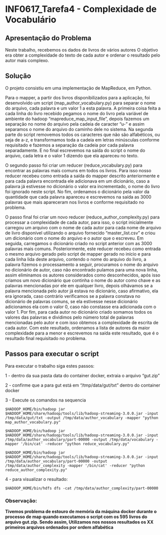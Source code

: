 # INF0617_Tarefa4 - Complexidade de Vocabulário

## Apresentação do Problema

Neste trabalho, recebemos os dados de livros de vários autores
O objetivo era obter a complexidade do texto de cada autor e ordenar o resultado pelo autor mais complexo.

## Solução

O projeto consistiu em uma implementação de MapReduce, em Python.

Para o mapper, a partir dos livros disponibilizados para a aplicação, foi desenvolvido um script (map_author_vocabulary.py) para separar o nome do arquivo, cada palavra e um valor 1 a esta palavra. A primeira coisa feita a cada linha do livro recebido pegamos o nome do livro pela variável de ambiente do hadoop “mapreduce_map_input_file”, depois fazemos um separação no nome do arquivo pela cadeia de caracter “u-” e assim separamos o nome do arquivo do caminho dele no sistema. Na segunda parte do script removemos todos os caracteres que não são alfabéticos, ou seja de a-z, e transformamos toda a cadeia em letras minúsculas conforme requisitado e fazemos a separação da cadeia por cada palavra separadamente. E no final escrevemos na saída do script o nome do arquivo, cada letra e o valor 1 dizendo que ela apareceu no texto.

O segundo passo foi criar um reducer (reduce_vocabulary.py) para encontrar as palavras mais comuns em todos os livros. Para isso nosso reducer recebeu como entrada a saída do mapper descrito anteriormente e para cada palavra encontrada ele adicionava em um dicionário, caso a palavra já estivesse no dicionário o valor era incrementado, o nome do livro foi ignorado neste script. No fim, ordenamos o dicionário pela valor da quantidade que cada palavra apareceu e escrevemos na saída as 3000 palavras que mais apareceram nos livros e conforme requisitado no problema.

O passo final foi criar um novo reducer (reduce_author_complexity.py) para processar a complexidade de cada autor, para isso, o script inicialmente carregou um arquivo com o nome de cada autor para cada nome de arquivo de livro disponível utilizando o arquivo fornecido “master_list.csv” e criou um dicionário com o nome do arquivo e o autor que o escreveu. Em seguida, carregamos o dicionário criado no script anterior com as 3000 palavras mais comuns. Posteriormente, este reducer recebeu como entrada o mesmo arquivo gerado pelo script de mapper gerado no início e para cada linha lida deste arquivo, contendo o nome do arquivo do livro, a palavra fizemos o processamento a seguir, procuramos o nome do arquivo no dicionário de autor, caso não encontrado pulamos para uma nova linha, assim eliminamos os autores considerados como desconhecidos, após isso criamos um novo dicionário que continha o nome do autor como chave e as palavras mencionadas por ele em qualquer livro, depois olhávamos se a palavra mencionada pelo autor já estava no dicionário, caso afirmativo, ela era ignorada, caso contrário verificamos se a palavra constava no dicionário de palavras comuns, se ela estivesse nesse dicionário adicionamos ela com o valor 0, caso não constasse era adicionada com o valor 1.  Por fim, para cada autor no dicionário criado somamos todos os valores das palavras e dividimos pelo número total de palavras mencionadas pelo autor e com isso obtemos a complexidade de escrita de cada autor. Com este resultado, ordenamos a lista de autores da maior complexidade para a menor e escrevemos na saída este resultado, que é o resultado final requisitado no problema.


## Passos para executar o script

Para executar o trabalho siga estes passos:

 1 - dentro da sua pasta data do container docker, extraia o arquivo “gut.zip”

 2 - confirme que a para gut está em “/tmp/data/gut/txt” dentro do container docker
 
 3 - Execute os comandos na sequencia
 
 ```$HADOOP_HOME/bin/hadoop jar $HADOOP_HOME/share/hadoop/tools/lib/hadoop-streaming-3.0.0.jar -input /tmp/data/gut/txt -output /tmp/data/author_vocabulary -mapper "python map_author_vocabulary.py"```

 ```$HADOOP_HOME/bin/hadoop jar $HADOOP_HOME/share/hadoop/tools/lib/hadoop-streaming-3.0.0.jar -input /tmp/data/author_vocabulary/part-00000 -output /tmp/data/vocabulary -mapper '/bin/cat' -reducer "python reduce_vocabulary.py"```

 ```$HADOOP_HOME/bin/hadoop jar $HADOOP_HOME/share/hadoop/tools/lib/hadoop-streaming-3.0.0.jar -input /tmp/data/author_vocabulary/part-00000 -output /tmp/data/author_complexity -mapper '/bin/cat' -reducer "python reduce_author_complexity.py"```

 4 - para visualizar o resultado:
 
 ```$HADOOP_HOME/bin/hdfs dfs -cat /tmp/data/author_complexity/part-00000```


### Observação: 
**Tivemos problema de estouro de memória da máquina docker durante o processo de map quando executamos o script com os 595 livros do arquivo gut.zip. Sendo assim, Utilizamos nos nossos resultados os XX primeiros arquivos ordenados por ordem alfabética**
